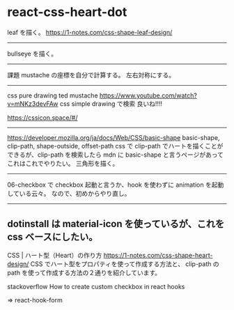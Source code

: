 # react-css-heart-dot

leaf を描く。
https://1-notes.com/css-shape-leaf-design/

---

bullseye を描く。

---

課題
mustache の座標を自分で計算する。
左右対称にする。

---

css pure drawing
ted mustache
https://www.youtube.com/watch?v=mNKz3devFAw
css simple drawing
で検索
良いね!!!!

https://cssicon.space/#/

---

https://developer.mozilla.org/ja/docs/Web/CSS/basic-shape
basic-shape, clip-path, shape-outside, offset-path
css で clip-path でハートを描くことができるが、clip-path を検索したら mdn に basic-shape と言うページがあって
これはこれでやりたい。
三角形を描く。

---

06-checkbox で checkbox 起動と言うか、hook を使わずに animation を起動している云々。
なので、初めからやり直し。

---

## dotinstall は material-icon を使っているが、これを css ベースにしたい。

CSS | ハート型（Heart）の作り方
https://1-notes.com/css-shape-heart-design/
CSS でハート型をプロパティを使って作成する方法と、
clip-path の path を使って作成する方法の２通りを紹介しています。

stackoverflow
How to create custom checkbox in react hooks

=> react-hook-form
